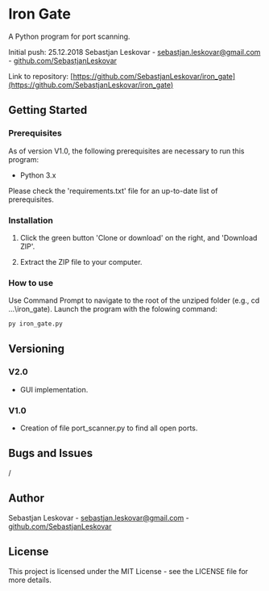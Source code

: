 # Iron Gate
A Python program for port scanning.

Initial push: 25.12.2018
Sebastjan Leskovar - [sebastjan.leskovar@gmail.com](mailto:sebastjan.leskovar@gmail.com) - [github.com/SebastjanLeskovar](https://github.com/SebastjanLeskovar)

Link to repository: [https://github.com/SebastjanLeskovar/iron_gate](https://github.com/SebastjanLeskovar/iron_gate)

## Getting Started

### Prerequisites

As of version V1.0, the following prerequisites are necessary to run this program:
- Python 3.x

Please check the 'requirements.txt' file for an up-to-date list of prerequisites.

### Installation

1. Click the green button 'Clone or download' on the right, and 'Download ZIP'.

2. Extract the ZIP file to your computer.

### How to use

Use Command Prompt to navigate to the root of the unziped folder (e.g., cd ...\iron_gate). Launch the program with the folowing command:

```bash
py iron_gate.py
```

## Versioning

### V2.0

* GUI implementation.

### V1.0

* Creation of file port_scanner.py to find all open ports.

## Bugs and Issues

/

## Author

Sebastjan Leskovar - [sebastjan.leskovar@gmail.com](mailto:sebastjan.leskovar@gmail.com) - [github.com/SebastjanLeskovar](https://github.com/SebastjanLeskovar)

## License

This project is licensed under the MIT License - see the LICENSE file for more details.
